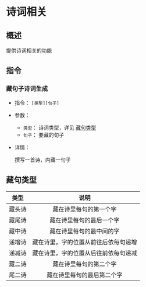 # 诗词相关

## 概述

提供诗词相关的功能

## 指令

### 藏句子诗词生成

- 指令： `[类型][句子]`

- 参数：

  - `类型`： 诗词类型，详见 [藏句类型](#藏句类型)
  - `句子`： 要藏的句子

- 详情：

  撰写一首诗，内藏一句子

## 藏句类型

|类型|说明|
|:--:|:--:|
|藏头诗|藏在诗里每句的第一个字|
|藏尾诗|藏在诗里每句的最后一个字|
|藏中诗|藏在诗里每句的最中间的字|
|递增诗|藏在诗里，字的位置从前往后依每句递增|
|递减诗|藏在诗里，字的位置从后往前依每句递减|
|藏二诗|藏在诗里每句的第二个字|
|尾二诗|藏在诗里每句的最后第二个字|
